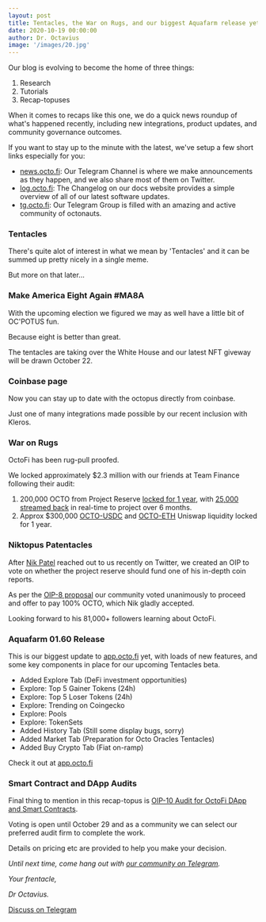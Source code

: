 ```yaml
---
layout: post
title: Tentacles, the War on Rugs, and our biggest Aquafarm release yet!
date: 2020-10-19 00:00:00
author: Dr. Octavius
image: '/images/20.jpg'
---
```


Our blog is evolving to become the home of three things:

1. Research
2. Tutorials
3. Recap-topuses

When it comes to recaps like this one, we do a quick news roundup of what's happened recently, including new integrations, product updates, and community governance outcomes.

If you want to stay up to the minute with the latest, we've setup a few short links especially for you:

- [news.octo.fi](https://news.octo.fi): Our Telegram Channel is where we make announcements as they happen, and we also share most of them on Twitter.
- [log.octo.fi](https://log.octo.fi): The Changelog on our docs website provides a simple overview of all of our latest software updates.
- [tg.octo.fi](https://tg.octo.fi): Our Telegram Group is filled with an amazing and active community of octonauts.

### Tentacles

There's quite alot of interest in what we mean by 'Tentacles' and it can be summed up pretty nicely in a single meme.

<script async src="https://telegram.org/js/telegram-widget.js?12" data-telegram-post="OctoFiNews/90" data-width="100%"></script>

But more on that later...

### Make America Eight Again \#MA8A

With the upcoming election we figured we may as well have a little bit of OC'POTUS fun.

<script async src="https://telegram.org/js/telegram-widget.js?12" data-telegram-post="OctoFiNews/91" data-width="100%"></script>

Because eight is better than great. 

The tentacles are taking over the White House and our latest NFT giveway will be drawn October 22.

### Coinbase page

Now you can stay up to date with the octopus directly from coinbase.

<script async src="https://telegram.org/js/telegram-widget.js?12" data-telegram-post="OctoFiNews/96" data-width="100%"></script>

Just one of many integrations made possible by our recent inclusion with Kleros.

### War on Rugs

<script async src="https://telegram.org/js/telegram-widget.js?12" data-telegram-post="OctoFiNews/101" data-width="100%"></script>

OctoFi has been rug-pull proofed. 

We locked approximately $2.3 million with our friends at Team Finance following their audit:

1. 200,000 OCTO from Project Reserve [locked for 1 year](https://etherscan.io/tx/0x8f68ec1d2a52e331236d3aa84a8e9fac1286863014ca314d89e14c5beb5a58f1), with [25,000 streamed back](https://app.sablier.finance/stream/867) in real-time to project over 6 months.
2. Approx $300,000 [OCTO-USDC](https://etherscan.io/tx/0x9c8c2b731982bf50f3e3392c67feb836c7a1cc5a358da0c43680bcbebecde0ca) and [OCTO-ETH](https://etherscan.io/tx/0x55dff4582036ca59af465bbceeac6663a70ce5dea31f94ea4d335456d62632a7) Uniswap liquidity locked for 1 year.

### Niktopus Patentacles

After [Nik Patel](https://twitter.com/cointradernik) reached out to us recently on Twitter, we created an OIP to vote on whether the project reserve should fund one of his in-depth coin reports.

<script async src="https://telegram.org/js/telegram-widget.js?12" data-telegram-post="OctoFiNews/102" data-width="100%"></script>

As per the [OIP-8 proposal](https://snapshot.page/#/octofi/proposal/QmQZepxr99SYbKypx1azdEQkYNegmTPa5gPL7hzNRUoD1V) our community voted unanimously to proceed and offer to pay 100% OCTO, which Nik gladly accepted. 

Looking forward to his 81,000+ followers learning about OctoFi.

### Aquafarm 01.60 Release

This is our biggest update to [app.octo.fi](https://app.octo.fi) yet, with loads of new features, and some key components in place for our upcoming Tentacles beta.

- Added Explore Tab (DeFi investment opportunities)
- Explore: Top 5 Gainer Tokens (24h)
- Explore: Top 5 Loser Tokens (24h)
- Explore: Trending on Coingecko
- Explore: Pools
- Explore: TokenSets
- Added History Tab (Still some display bugs, sorry)
- Added Market Tab (Preparation for Octo Oracles Tentacles)
- Added Buy Crypto Tab (Fiat on-ramp)

<script async src="https://telegram.org/js/telegram-widget.js?12" data-telegram-post="OctoFiNews/111" data-width="100%"></script>

Check it out at [app.octo.fi](https://app.octo.fi)

### Smart Contract and DApp Audits

Final thing to mention in this recap-topus is [OIP-10 Audit for OctoFi DApp and Smart Contracts](https://snapshot.page/#/octofi/proposal/QmWE84o4yfHd2h1cM4gar6z6PkbBsFeo3Zppbqngu1msnJ). 

Voting is open until October 29 and as a community we can select our preferred audit firm to complete the work. 

Details on pricing etc are provided to help you make your decision.

*Until next time, come hang out with [our community on Telegram](https://tg.octo.fi).*

*Your frentacle,* 

*Dr Octavius.*

<a href="https://tg.octo.fi" class="button--fill">Discuss on Telegram</a>
